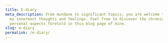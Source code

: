 ```yaml
---
title: E-diary
meta_description: From mundane to significant topics, you are welcome to explore
  my innermost thoughts and feelings. Feel free to discover the chronicles of my
  personal aspects foretold in this blog page of mine.
slug: e-diary
permalink: /e-diary/
---
```


